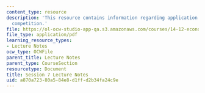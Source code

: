 ```yaml
---
content_type: resource
description: 'This resource contains information regarding application: imperfect
  competition.'
file: https://ol-ocw-studio-app-qa.s3.amazonaws.com/courses/14-12-economic-applications-of-game-theory-fall-2012/a870a72380a584e8d1ffd2b34fa24c9e_MIT14_12F12_chapter7.pdf
file_type: application/pdf
learning_resource_types:
- Lecture Notes
ocw_type: OCWFile
parent_title: Lecture Notes
parent_type: CourseSection
resourcetype: Document
title: Session 7 Lecture Notes
uid: a870a723-80a5-84e8-d1ff-d2b34fa24c9e
---
```

